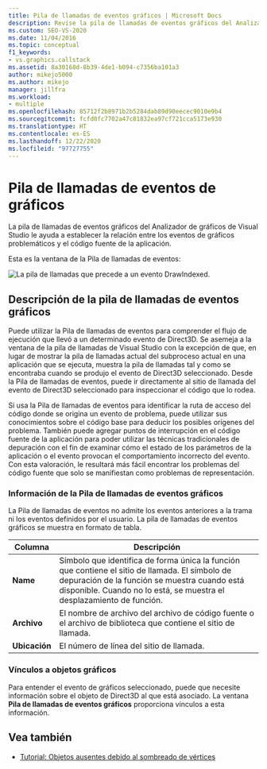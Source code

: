 ```yaml
---
title: Pila de llamadas de eventos gráficos | Microsoft Docs
description: Revise la pila de llamadas de eventos gráficos del Analizador de gráficos de Visual Studio para establecer la relación entre los eventos de gráficos problemáticos y el código fuente de la aplicación.
ms.custom: SEO-VS-2020
ms.date: 11/04/2016
ms.topic: conceptual
f1_keywords:
- vs.graphics.callstack
ms.assetid: 8a30168d-8b39-4de1-b094-c7356ba101a3
author: mikejo5000
ms.author: mikejo
manager: jillfra
ms.workload:
- multiple
ms.openlocfilehash: 85712f2b8971b2b5284dab89d90eecec9010e9b4
ms.sourcegitcommit: fcfd0fc7702a47c81832ea97cf721cca5173e930
ms.translationtype: HT
ms.contentlocale: es-ES
ms.lasthandoff: 12/22/2020
ms.locfileid: "97727755"
---
```

# <a name="graphics-event-call-stack"></a>Pila de llamadas de eventos de gráficos
La pila de llamadas de eventos gráficos del Analizador de gráficos de Visual Studio le ayuda a establecer la relación entre los eventos de gráficos problemáticos y el código fuente de la aplicación.

 Esta es la ventana de la Pila de llamadas de eventos:

 ![La pila de llamadas que precede a un evento DrawIndexed.](media/gfx_diag_demo_graphics_event_call_stack_orientation.png "gfx_diag_demo_graphics_event_call_stack_orientation")

## <a name="understanding-the-graphics-event-call-stack"></a>Descripción de la pila de llamadas de eventos gráficos
 Puede utilizar la Pila de llamadas de eventos para comprender el flujo de ejecución que llevó a un determinado evento de Direct3D. Se asemeja a la ventana de la pila de llamadas de Visual Studio con la excepción de que, en lugar de mostrar la pila de llamadas actual del subproceso actual en una aplicación que se ejecuta, muestra la pila de llamadas tal y como se encontraba cuando se produjo el evento de Direct3D seleccionado. Desde la Pila de llamadas de eventos, puede ir directamente al sitio de llamada del evento de Direct3D seleccionado para inspeccionar el código que lo rodea.

 Si usa la Pila de llamadas de eventos para identificar la ruta de acceso del código donde se origina un evento de problema, puede utilizar sus conocimientos sobre el código base para deducir los posibles orígenes del problema. También puede agregar puntos de interrupción en el código fuente de la aplicación para poder utilizar las técnicas tradicionales de depuración con el fin de examinar cómo el estado de los parámetros de la aplicación o el evento provocan el comportamiento incorrecto del evento. Con esta valoración, le resultará más fácil encontrar los problemas del código fuente que solo se manifiestan como problemas de representación.

### <a name="graphics-event-call-stack-information"></a>Información de la Pila de llamadas de eventos gráficos
 La Pila de llamadas de eventos no admite los eventos anteriores a la trama ni los eventos definidos por el usuario. La pila de llamadas de eventos gráficos se muestra en formato de tabla.

|Columna|Descripción|
|------------|-----------------|
|**Name**|Símbolo que identifica de forma única la función que contiene el sitio de llamada. El símbolo de depuración de la función se muestra cuando está disponible. Cuando no lo está, se muestra el desplazamiento de función.|
|**Archivo**|El nombre de archivo del archivo de código fuente o el archivo de biblioteca que contiene el sitio de llamada.|
|**Ubicación**|El número de línea del sitio de llamada.|

### <a name="links-to-graphics-objects"></a>Vínculos a objetos gráficos
 Para entender el evento de gráficos seleccionado, puede que necesite información sobre el objeto de Direct3D al que está asociado. La ventana **Pila de llamadas de eventos gráficos** proporciona vínculos a esta información.

## <a name="see-also"></a>Vea también
- [Tutorial: Objetos ausentes debido al sombreado de vértices](walkthrough-missing-objects-due-to-vertex-shading.md)